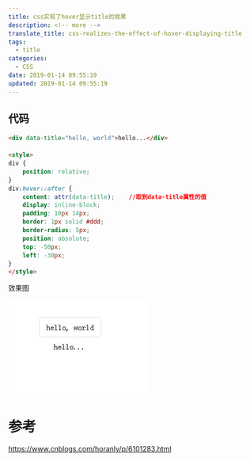 ```yaml
---
title: css实现了hover显示title的效果
description: <!-- more -->
translate_title: css-realizes-the-effect-of-hover-displaying-title
tags:
  - title
categories:
  - CSS
date: 2019-01-14 09:55:19
updated: 2019-01-14 09:55:19
---
```


## 代码

``` html
<div data-title="hello, world">hello...</div>

<style>
div {
    position: relative;
}
div:hover::after {
    content: attr(data-title);    //取到data-title属性的值
    display: inline-block;
    padding: 10px 14px;
    border: 1px solid #ddd;
    border-radius: 5px;
    position: absolute;
    top: -50px;
    left: -30px;
}
</style>
```

效果图

![018](/images/css/018.jpg)

# 参考
https://www.cnblogs.com/horanly/p/6101283.html
